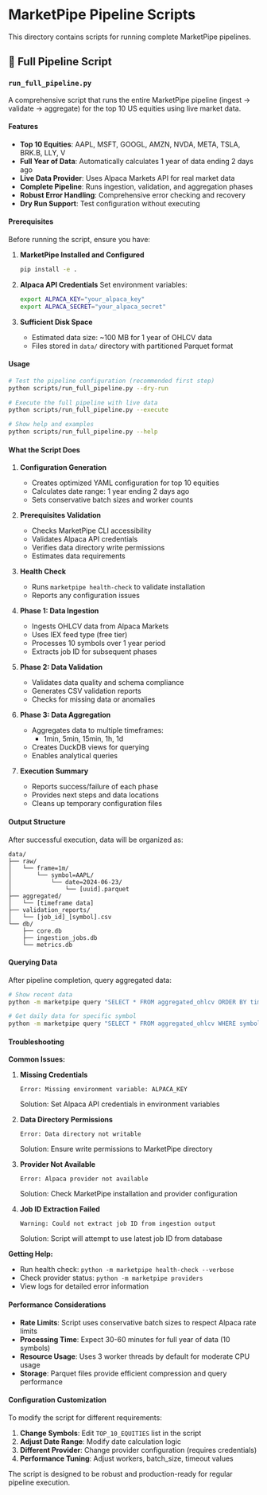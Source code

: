# MarketPipe Pipeline Scripts

This directory contains scripts for running complete MarketPipe pipelines.

## 🚀 Full Pipeline Script

### `run_full_pipeline.py`

A comprehensive script that runs the entire MarketPipe pipeline (ingest → validate → aggregate) for the top 10 US equities using live market data.

#### Features

- **Top 10 Equities**: AAPL, MSFT, GOOGL, AMZN, NVDA, META, TSLA, BRK.B, LLY, V
- **Full Year of Data**: Automatically calculates 1 year of data ending 2 days ago
- **Live Data Provider**: Uses Alpaca Markets API for real market data
- **Complete Pipeline**: Runs ingestion, validation, and aggregation phases
- **Robust Error Handling**: Comprehensive error checking and recovery
- **Dry Run Support**: Test configuration without executing

#### Prerequisites

Before running the script, ensure you have:

1. **MarketPipe Installed and Configured**
   ```bash
   pip install -e .
   ```

2. **Alpaca API Credentials**
   Set environment variables:
   ```bash
   export ALPACA_KEY="your_alpaca_key"
   export ALPACA_SECRET="your_alpaca_secret"
   ```

3. **Sufficient Disk Space**
   - Estimated data size: ~100 MB for 1 year of OHLCV data
   - Files stored in `data/` directory with partitioned Parquet format

#### Usage

```bash
# Test the pipeline configuration (recommended first step)
python scripts/run_full_pipeline.py --dry-run

# Execute the full pipeline with live data
python scripts/run_full_pipeline.py --execute

# Show help and examples
python scripts/run_full_pipeline.py --help
```

#### What the Script Does

1. **Configuration Generation**
   - Creates optimized YAML configuration for top 10 equities
   - Calculates date range: 1 year ending 2 days ago
   - Sets conservative batch sizes and worker counts

2. **Prerequisites Validation**
   - Checks MarketPipe CLI accessibility
   - Validates Alpaca API credentials
   - Verifies data directory write permissions
   - Estimates data requirements

3. **Health Check**
   - Runs `marketpipe health-check` to validate installation
   - Reports any configuration issues

4. **Phase 1: Data Ingestion**
   - Ingests OHLCV data from Alpaca Markets
   - Uses IEX feed type (free tier)
   - Processes 10 symbols over 1 year period
   - Extracts job ID for subsequent phases

5. **Phase 2: Data Validation**
   - Validates data quality and schema compliance
   - Generates CSV validation reports
   - Checks for missing data or anomalies

6. **Phase 3: Data Aggregation**
   - Aggregates data to multiple timeframes:
     - 1min, 5min, 15min, 1h, 1d
   - Creates DuckDB views for querying
   - Enables analytical queries

7. **Execution Summary**
   - Reports success/failure of each phase
   - Provides next steps and data locations
   - Cleans up temporary configuration files

#### Output Structure

After successful execution, data will be organized as:

```
data/
├── raw/
│   └── frame=1m/
│       └── symbol=AAPL/
│           └── date=2024-06-23/
│               └── [uuid].parquet
├── aggregated/
│   └── [timeframe data]
├── validation_reports/
│   └── [job_id]_[symbol].csv
└── db/
    ├── core.db
    ├── ingestion_jobs.db
    └── metrics.db
```

#### Querying Data

After pipeline completion, query aggregated data:

```bash
# Show recent data
python -m marketpipe query "SELECT * FROM aggregated_ohlcv ORDER BY timestamp DESC LIMIT 10"

# Get daily data for specific symbol
python -m marketpipe query "SELECT * FROM aggregated_ohlcv WHERE symbol='AAPL' AND timeframe='1d' ORDER BY timestamp DESC LIMIT 30"
```

#### Troubleshooting

**Common Issues:**

1. **Missing Credentials**
   ```
   Error: Missing environment variable: ALPACA_KEY
   ```
   Solution: Set Alpaca API credentials in environment variables

2. **Data Directory Permissions**
   ```
   Error: Data directory not writable
   ```
   Solution: Ensure write permissions to MarketPipe directory

3. **Provider Not Available**
   ```
   Error: Alpaca provider not available
   ```
   Solution: Check MarketPipe installation and provider configuration

4. **Job ID Extraction Failed**
   ```
   Warning: Could not extract job ID from ingestion output
   ```
   Solution: Script will attempt to use latest job ID from database

**Getting Help:**

- Run health check: `python -m marketpipe health-check --verbose`
- Check provider status: `python -m marketpipe providers`
- View logs for detailed error information

#### Performance Considerations

- **Rate Limits**: Script uses conservative batch sizes to respect Alpaca rate limits
- **Processing Time**: Expect 30-60 minutes for full year of data (10 symbols)
- **Resource Usage**: Uses 3 worker threads by default for moderate CPU usage
- **Storage**: Parquet files provide efficient compression and query performance

#### Configuration Customization

To modify the script for different requirements:

1. **Change Symbols**: Edit `TOP_10_EQUITIES` list in the script
2. **Adjust Date Range**: Modify date calculation logic
3. **Different Provider**: Change provider configuration (requires credentials)
4. **Performance Tuning**: Adjust workers, batch_size, timeout values

The script is designed to be robust and production-ready for regular pipeline execution.